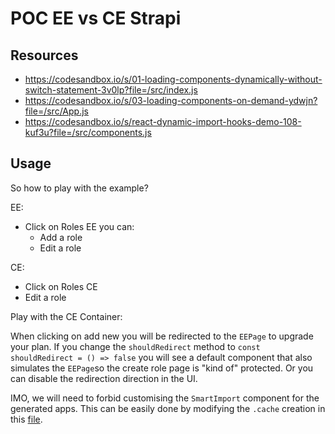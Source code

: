 # POC EE vs CE Strapi

## Resources

- https://codesandbox.io/s/01-loading-components-dynamically-without-switch-statement-3v0lp?file=/src/index.js
- https://codesandbox.io/s/03-loading-components-on-demand-ydwjn?file=/src/App.js
- https://codesandbox.io/s/react-dynamic-import-hooks-demo-108-kuf3u?file=/src/components.js

## Usage

So how to play with the example?

EE:

- Click on Roles EE you can:
  - Add a role
  - Edit a role

CE:

- Click on Roles CE
- Edit a role

Play with the CE Container:

When clicking on add new you will be redirected to the `EEPage` to upgrade your plan.
If you change the `shouldRedirect` method to `const shouldRedirect = () => false` you will see a default component that also simulates the `EEPage`so the create role page is "kind of" protected. Or you can disable the redirection direction in the UI.

IMO, we will need to forbid customising the `SmartImport` component for the generated apps. This can be easily done by modifying the `.cache` creation in this [file](https://github.com/strapi/strapi/blob/e79daadb5a9857e25e14d53d9a94dcfe4994e949/packages/strapi-admin/index.js#L130-L150).
